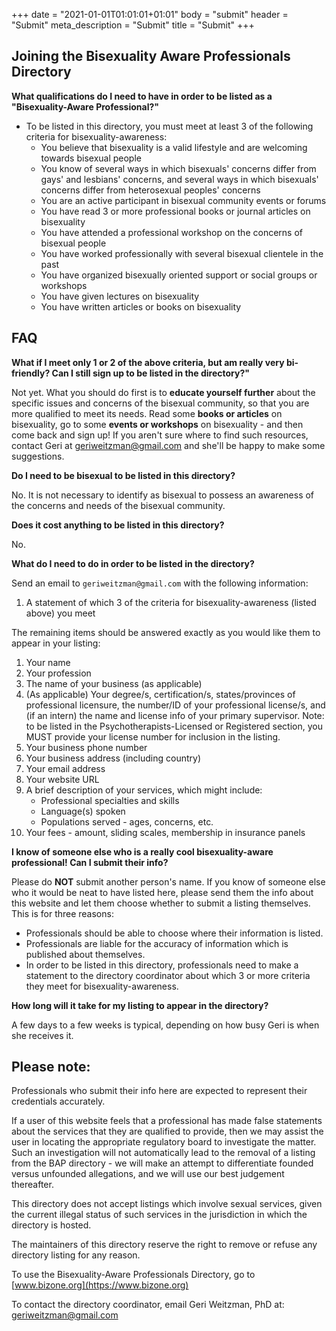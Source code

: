 +++
date = "2021-01-01T01:01:01+01:01"
body = "submit"
header = "Submit"
meta_description = "Submit"
title = "Submit"
+++

## Joining the Bisexuality Aware Professionals Directory

**What qualifications do I need to have in order to be listed as a "Bisexuality-Aware Professional?"**



- To be listed in this directory, you must meet at least 3 of the following criteria for bisexuality-awareness:
    - You believe that bisexuality is a valid lifestyle and are welcoming towards bisexual people
    - You know of several ways in which bisexuals' concerns differ from gays' and lesbians' concerns, and several ways in which bisexuals' concerns differ from heterosexual peoples' concerns
    - You are an active participant in bisexual community events or forums
    - You have read 3 or more professional books or journal articles on bisexuality
    - You have attended a professional workshop on the concerns of bisexual people
    - You have worked professionally with several bisexual clientele in the past
    - You have organized bisexually oriented support or social groups or workshops
    - You have given lectures on bisexuality
    - You have written articles or books on bisexuality

## FAQ

**What if I meet only 1 or 2 of the above criteria, but am really very bi-friendly? Can I still sign up to be listed in the directory?"**

Not yet. What you should do first is to **educate yourself further** about the specific issues and concerns of the bisexual community, so that you are more qualified to meet its needs. Read some **books or articles** on bisexuality, go to some **events or workshops** on bisexuality - and then come back and sign up! If you aren't sure where to find such resources, contact Geri at geriweitzman@gmail.com and she'll be happy to make some suggestions.

**Do I need to be bisexual to be listed in this directory?**

No. It is not necessary to identify as bisexual to possess an awareness of the concerns and needs of the bisexual community.

**Does it cost anything to be listed in this directory?**

No.

**What do I need to do in order to be listed in the directory?**

Send an email to `geriweitzman@gmail.com` with the following information:

1. A statement of which 3 of the criteria for bisexuality-awareness (listed above) you meet

The remaining items should be answered exactly as you would like them to appear in your listing:

1. Your name
1. Your profession
1. The name of your business (as applicable)
1. (As applicable) Your degree/s, certification/s, states/provinces of professional licensure, the number/ID of your professional license/s, and (if an intern) the name and license info of your primary supervisor. Note: to be listed in the Psychotherapists-Licensed or Registered section, you MUST provide your license number for inclusion in the listing.
1. Your business phone number
1. Your business address (including country)
1. Your email address
1. Your website URL
1. A brief description of your services, which might include:
    - Professional specialties and skills
    - Language(s) spoken
    - Populations served - ages, concerns, etc.
1. Your fees - amount, sliding scales, membership in insurance panels

**I know of someone else who is a really cool bisexuality-aware professional! Can I submit their info?**

Please do **NOT** submit another person's name. If you know of someone else who it would be neat to have listed here, please send them the info about this website and let them choose whether to submit a listing themselves. This is for three reasons:

- Professionals should be able to choose where their information is listed.
- Professionals are liable for the accuracy of information which is published about themselves.
- In order to be listed in this directory, professionals need to make a statement to the directory coordinator about which 3 or more criteria they meet for bisexuality-awareness.

**How long will it take for my listing to appear in the directory?**

A few days to a few weeks is typical, depending on how busy Geri is when she receives it.

## Please note:

Professionals who submit their info here are expected to represent their credentials accurately.

If a user of this website feels that a professional has made false statements about the services that they are qualified to provide, then we may assist the user in locating the appropriate regulatory board to investigate the matter. Such an investigation will not automatically lead to the removal of a listing from the BAP directory - we will make an attempt to differentiate founded versus unfounded allegations, and we will use our best judgement thereafter.

This directory does not accept listings which involve sexual services, given the current illegal status of such services in the jurisdiction in which the directory is hosted.

The maintainers of this directory reserve the right to remove or refuse any directory listing for any reason.

To use the Bisexuality-Aware Professionals Directory, go to [www.bizone.org](https://www.bizone.org)

To contact the directory coordinator, email Geri Weitzman, PhD at: geriweitzman@gmail.com

